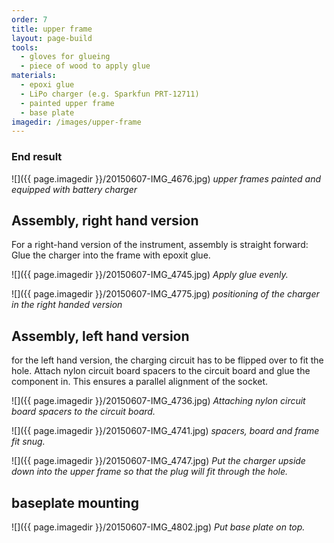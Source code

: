 ```yaml
---
order: 7
title: upper frame
layout: page-build
tools:
  - gloves for glueing
  - piece of wood to apply glue
materials:
  - epoxi glue
  - LiPo charger (e.g. Sparkfun PRT-12711)
  - painted upper frame
  - base plate
imagedir: /images/upper-frame
---
```



### End result
![]({{ page.imagedir }}/20150607-IMG_4676.jpg)
*upper frames painted and equipped with battery charger*

## Assembly, right hand version

For a right-hand version of the instrument, assembly is straight forward: Glue the charger into the frame with epoxit glue.

![]({{ page.imagedir }}/20150607-IMG_4745.jpg)
*Apply glue evenly.*

![]({{ page.imagedir }}/20150607-IMG_4775.jpg)
*positioning of the charger in the right handed version*


## Assembly, left hand version

for the left hand version, the charging circuit has to be flipped over to fit the hole. Attach nylon circuit board spacers to the circuit board and glue the component in. This ensures a parallel alignment of the socket.

![]({{ page.imagedir }}/20150607-IMG_4736.jpg)
*Attaching nylon circuit board spacers to the circuit board.*

![]({{ page.imagedir }}/20150607-IMG_4741.jpg)
*spacers, board and frame fit snug.*

![]({{ page.imagedir }}/20150607-IMG_4747.jpg)
*Put the charger upside down into the upper frame so that the plug will fit through the hole.*

## baseplate mounting

![]({{ page.imagedir }}/20150607-IMG_4802.jpg)
*Put base plate on top.*